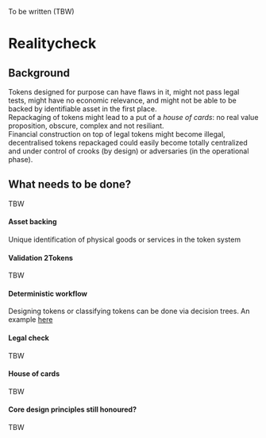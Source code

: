 To be written (TBW)

# Realitycheck

## Background

Tokens designed for purpose can have flaws in it, might not pass legal tests, might have no economic relevance, 
and might not be able to be backed by identifiable asset in the first place.<br/>
Repackaging of tokens might lead to a put of a *house of cards*: no real value proposition, obscure, complex and not resiliant. <br/>
Financial construction on top of legal tokens might become illegal, decentralised tokens repackaged could easily become totally 
centralized and under control of crooks (by design) or adversaries (in the operational phase).<br/>

## What needs to be done?
TBW

#### Asset backing
Unique identification of physical goods or services in the token system

#### Validation 2Tokens
TBW

#### Deterministic workflow
Designing tokens or classifying tokens can be done via decision trees. An example [here](http://TokenRoadmap.nl)

#### Legal check
TBW

#### House of cards
TBW

#### Core design principles still honoured?
TBW
